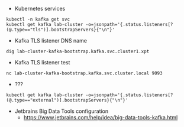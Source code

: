    * Kubernetes services
````shell
kubectl -n kafka get svc
kubectl get kafka lab-cluster -o=jsonpath='{.status.listeners[?(@.type=="tls")].bootstrapServers}{"\n"}'
````

   * Kafka TLS listener DNS name
```shell
dig lab-cluster-kafka-bootstrap.kafka.svc.cluster1.xpt
```

   * Kafka TLS listener test
```shell
nc lab-cluster-kafka-bootstrap.kafka.svc.cluster.local 9093
```

   * ???
```shell
kubectl get kafka lab-cluster -o=jsonpath='{.status.listeners[?(@.type=="external")].bootstrapServers}{"\n"}'
```

   * Jetbrains Big Data Tools configuration
      * https://www.jetbrains.com/help/idea/big-data-tools-kafka.html
